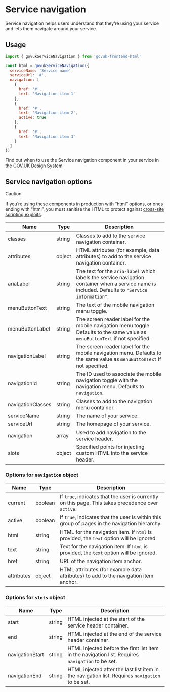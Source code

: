 # Service navigation

Service navigation helps users understand that they’re using your service and lets them navigate around your service.

## Usage

```javascript
import { govukServiceNavigation } from 'govuk-frontend-html'

const html = govukServiceNavigation({
  serviceName: 'Service name',
  serviceUrl: '#',
  navigation: [
    {
      href: '#',
      text: 'Navigation item 1'
    },
    {
      href: '#',
      text: 'Navigation item 2',
      active: true
    },
    {
      href: '#',
      text: 'Navigation item 3'
    }
  ]
})
```

Find out when to use the Service navigation component in your service in the [GOV.UK Design System](https://design-system.service.gov.uk/components/service-navigation/)

## Service navigation options

> [!CAUTION]
> If you’re using these components in production with “html” options, or ones ending with “html”, you must sanitise the HTML to protect against [cross-site scripting exploits](https://developer.mozilla.org/en-US/docs/Glossary/Cross-site_scripting).

| Name | Type | Description |
| ---- | ---- | ----------- |
| classes | string | Classes to add to the service navigation container. |
| attributes | object | HTML attributes (for example, data attributes) to add to the service navigation container. |
| ariaLabel | string | The text for the `aria-label` which labels the service navigation container when a service name is included. Defaults to `"Service information"`. |
| menuButtonText | string | The text of the mobile navigation menu toggle. |
| menuButtonLabel | string | The screen reader label for the mobile navigation menu toggle. Defaults to the same value as `menuButtonText` if not specified. |
| navigationLabel | string | The screen reader label for the mobile navigation menu. Defaults to the same value as `menuButtonText` if not specified. |
| navigationId | string | The ID used to associate the mobile navigation toggle with the navigation menu. Defaults to `navigation`. |
| navigationClasses | string | Classes to add to the navigation menu container. |
| serviceName | string | The name of your service. |
| serviceUrl | string | The homepage of your service. |
| navigation | array | Used to add navigation to the service header. |
| slots | object | Specified points for injecting custom HTML into the service header. |


### Options for `navigation` object

| Name | Type | Description |
| ---- | ---- | ----------- |
| current | boolean | If `true`, indicates that the user is currently on this page. This takes precedence over `active`. |
| active | boolean | If `true`, indicates that the user is within this group of pages in the navigation hierarchy. |
| html | string | HTML for the navigation item. If `html` is provided, the `text` option will be ignored. |
| text | string | Text for the navigation item. If `html` is provided, the `text` option will be ignored. |
| href | string | URL of the navigation item anchor. |
| attributes | object | HTML attributes (for example data attributes) to add to the navigation item anchor. |


### Options for `slots` object

| Name | Type | Description |
| ---- | ---- | ----------- |
| start | string | HTML injected at the start of the service header container. |
| end | string | HTML injected at the end of the service header container. |
| navigationStart | string | HTML injected before the first list item in the navigation list. Requires `navigation` to be set. |
| navigationEnd | string | HTML injected after the last list item in the navigation list. Requires `navigation` to be set. |
